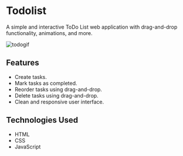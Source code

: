 # Todolist

A simple and interactive ToDo List web application with drag-and-drop functionality, animations, and more.

![todogif](https://github.com/noahrd0/Todolist/assets/89742552/aade8ce1-af5b-4788-915d-214f96f019bd)

## Features

- Create tasks.
- Mark tasks as completed.
- Reorder tasks using drag-and-drop.
- Delete tasks using drag-and-drop.
- Clean and responsive user interface.

## Technologies Used

- HTML
- CSS
- JavaScript
